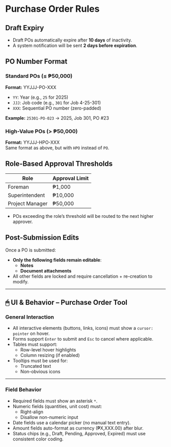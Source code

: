 # Purchase Order Rules

## Draft Expiry

- Draft POs automatically expire after **10 days** of inactivity.
- A system notification will be sent **2 days before expiration**.

## PO Number Format

### Standard POs (≤ ₱50,000)

**Format:** YYJJJ-PO-XXX  
- `YY`: Year (e.g., `25` for 2025)  
- `JJJ`: Job code (e.g., `301` for Job 4-25-301)  
- `XXX`: Sequential PO number (zero-padded)  

**Example:** `25301-PO-023` → 2025, Job 301, PO #23

### High-Value POs (> ₱50,000)

**Format:** YYJJJ-HPO-XXX  
Same format as above, but with `HPO` instead of `PO`.

## Role-Based Approval Thresholds

| Role            | Approval Limit |
|-----------------|----------------|
| Foreman         | ₱1,000         |
| Superintendent  | ₱10,000        |
| Project Manager | ₱50,000        |

- POs exceeding the role’s threshold will be routed to the next higher approver.

## Post-Submission Edits

Once a PO is submitted:
- **Only the following fields remain editable**:
  - **Notes**
  - **Document attachments**
- All other fields are locked and require cancellation + re-creation to modify.

---

## 🖱 UI & Behavior – Purchase Order Tool

### General Interaction

- All interactive elements (buttons, links, icons) must show a `cursor: pointer` on hover.
- Forms support `Enter` to submit and `Esc` to cancel where applicable.
- Tables must support:
  - Row-level hover highlights
  - Column resizing (if enabled)
- Tooltips must be used for:
  - Truncated text
  - Non-obvious icons

---

### Field Behavior

- Required fields must show an asterisk `*`.
- Numeric fields (quantities, unit cost) must:
  - Right-align
  - Disallow non-numeric input
- Date fields use a calendar picker (no manual text entry).
- Amount fields auto-format as currency (₱X,XXX.00) after blur.
- Status chips (e.g., Draft, Pending, Approved, Expired) must use consistent color coding.